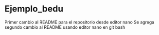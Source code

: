 # Ejemplo_bedu
Primer cambio al README para el repositorio desde editor nano
Se agrega segundo cambio al README usando editor nano en git bash
